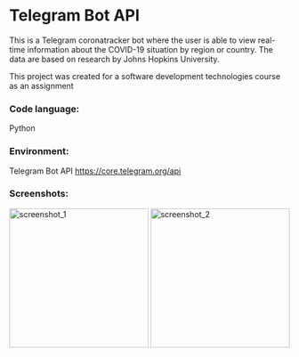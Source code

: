 # Telegram Bot API
This is a Telegram coronatracker bot where the user is able to view real-time information about the COVID-19 situation by region or country. The data are based on research by Johns Hopkins University.

This project was created for a software development technologies course as an assignment

### Code language:
Python

### Environment: 
Telegram Bot API
https://core.telegram.org/api

### Screenshots:
<img src="https://i.imgur.com/oTiZM47.jpg" width="250" title="screenshot_1"> <img src="https://i.imgur.com/P1Q0TB9.jpg" width="250" alt="screenshot_2">
